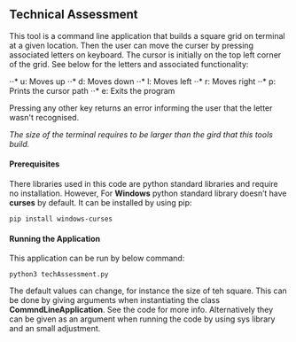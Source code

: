 
## Technical Assessment

This tool is a command line application that builds a square grid on terminal at a given location. Then the user can
move the curser by pressing associated letters on keyboard. The cursor is initially on the top left corner of the grid.
See below for the letters and associated functionality:

⋅⋅* u: Moves up
⋅⋅* d: Moves down
⋅⋅* l: Moves left
⋅⋅* r: Moves right
⋅⋅* p: Prints the cursor path
⋅⋅* e: Exits the program

Pressing any other key returns an error informing the user that the letter wasn't recognised.

*The size of the terminal requires to be larger than the gird that this tools build.*

#### Prerequisites

There libraries used in this code are python standard libraries and require no installation. However, For **Windows**
python standard library doesn’t have **curses** by default. It can be installed by using pip:

```pip install windows-curses```


#### Running the Application

This application can be run by below command:

```python3 techAssessment.py```

The default values can change, for instance the size of teh square. This can be done by giving arguments when
instantiating the class **CommndLineApplication**. See the code for more info.
Alternatively they can be given as an argument when running the code by using sys library and an small adjustment.